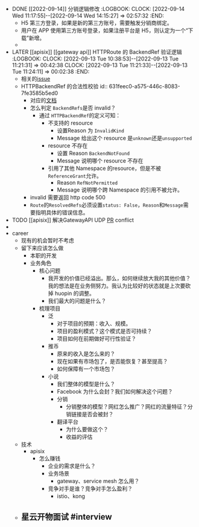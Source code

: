 - DONE [[2022-09-14]] 分销逻辑修改
  :LOGBOOK:
  CLOCK: [2022-09-14 Wed 11:17:55]--[2022-09-14 Wed 14:15:27] =>  02:57:32
  :END:
	- H5 第三方登录，如果是新的第三方账号，需要触发分销商绑定。
	- 用户在 APP 使用第三方账号登录，如果注册平台是 H5，则认定为一个“下载”新增。
	-
- LATER [[apisix]] [[gateway api]]  HTTPRoute 的 BackendRef 验证逻辑
  :LOGBOOK:
  CLOCK: [2022-09-13 Tue 10:38:53]--[2022-09-13 Tue 11:21:31] =>  00:42:38
  CLOCK: [2022-09-13 Tue 11:21:33]--[2022-09-13 Tue 11:24:11] =>  00:02:38
  :END:
	- 相关的[issue](https://github.com/apache/apisix-ingress-controller/pull/1306)
	- HTTPBackendRef 的合法性校验
	  id:: 631feec0-a575-446c-8083-7fe3585b5ed0
		- 对应的[文档](https://gateway-api.sigs.k8s.io/references/spec/#gateway.networking.k8s.io/v1beta1.HTTPBackendRef)
		- 怎么判定 `BackendRefs`是否 invalid？
			- 通过 `HTTPBackendRef`的定义可知：
				- 不支持的 resource
					- 设置Reason 为 `InvalidKind`
					- Message 给出这个 resource 是`unknown`还是`unsupported`
				- resource 不存在
					- 设置 Reason `BackendNotFound`
					- Message 说明哪个 resource 不存在
				- 引用了其他 Namespace 的resource，但是不被`ReferenceGrant`允许。
					- Reason `RefNotPermitted`
					- Message 说明哪个跨 Namespace 的引用不被允许。
		- invalid 需要返回 http code 500
		- `Route`的`ResolvedRefs`必须设置`status: False`，`Reason`和`Message`需要指明具体的错误信息。
- TODO [[apisix]] 解决GatewayAPI UDP [PR](https://github.com/apache/apisix-ingress-controller/pull/1278#issuecomment-1245039973) conflict
-
- career
	- 现有的机会暂时不考虑
	- 留下来应该怎么做
		- 本职的开发
		- 业务角色
			- 核心问题
				- 我开发的价值已经溢出。那么，如何继续放大我的其他价值？我的想法是在业务侧努力。我认为比较好的状态就是上次要砍掉 huopin 的调整。
				- 我们最大的问题是什么？
			- 梳理项目
				- 泛
					- 对于项目的预期：收入、规模。
					- 项目的盈利模式？这个模式是否可持续？
					- 项目如何在前期做好可行性验证？
				- 推币
					- 原来的收入是怎么来的？
					- 现在如果有市场包了，是否能恢复？甚至提高？
					- 如何保障有一个市场包？
				- 小说
					- 我们整体的模型是什么？
					- Facebook 为什么会封？我们如何解决这个问题？
					- 分销
						- 分销整体的模型？网红怎么推广？网红的流量特征？分销链接是否会被封？
					- 翻译平台
						- 为什么要做这个？
						- 收益的评估
	- 技术
		- apisix
			- 怎么赚钱
				- 企业的需求是什么？
				- 业务场景
					- gateway、service mesh 怎么用？
				- 竞争对手是谁？竞争对手怎么盈利？
					- istio、kong
	- 星云开物面试 #interview
		-
